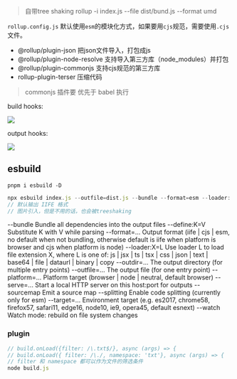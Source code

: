 > 自带tree shaking
 rollup -i index.js --file dist/bund.js --format umd



 `rollup.config.js` 默认使用`esm`的模块化方式，如果要用`cjs`规范，需要使用`.cjs`文件。

 - @rollup/plugin-json 把json文件导入，打包成js
 - @rollup/plugin-node-resolve 支持导入第三方库（node_modules）并打包
 - @rollup/plugin-commonjs 支持cjs规范的第三方库
 - rollup-plugin-terser 压缩代码

> commonjs 插件要 优先于 babel 执行

 build hooks:

 ![](https://p3-juejin.byteimg.com/tos-cn-i-k3u1fbpfcp/fc02b2782c294540909cc8fec45a7493~tplv-k3u1fbpfcp-zoom-in-crop-mark:3024:0:0:0.awebp)

 output hooks: 

 ![](https://p3-juejin.byteimg.com/tos-cn-i-k3u1fbpfcp/2c532aab6d924b81ba87ab98ad912d33~tplv-k3u1fbpfcp-zoom-in-crop-mark:3024:0:0:0.awebp)


 ## esbuild

 ```
 pnpm i esbuild -D
 ```

 ```js
 npx esbuild index.js --outfile=dist.js --bundle --format=esm --loader:.png=dataurl
 // 默认输出 IIFE 格式
 // 图片引入，但是不用的话，也会被treeshaking
 ```

 --bundle              Bundle all dependencies into the output files
 --define:K=V          Substitute K with V while parsing
 --format=...          Output format (iife | cjs | esm, no default when not
                        bundling, otherwise default is iife when platform
                        is browser and cjs when platform is node)
 --loader:X=L          Use loader L to load file extension X, where L is
                        one of: js | jsx | ts | tsx | css | json | text |
                        base64 | file | dataurl | binary | copy
  --outdir=...          The output directory (for multiple entry points)
  --outfile=...         The output file (for one entry point)
  --platform=...        Platform target (browser | node | neutral,
                        default browser)
  --serve=...           Start a local HTTP server on this host:port for outputs
  --sourcemap           Emit a source map
  --splitting           Enable code splitting (currently only for esm)
  --target=...          Environment target (e.g. es2017, chrome58, firefox57,
                        safari11, edge16, node10, ie9, opera45, default esnext)
  --watch               Watch mode: rebuild on file system changes

  ### plugin
  

  ```js
  // build.onLoad({filter: /\.txt$/}, async (args) => {
  // build.onLoad({ filter: /\./, namespace: 'txt'}, async (args) => {
  // filter 和 namespace 都可以作为文件的筛选条件
  node build.js
  ```